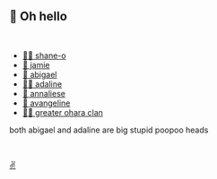 ## 👋 Oh hello

<br />

* [🧔‍♂️ shane-o](https://shane.oharaspace.com/)
* [👩 jamie](jamie/)
* [👱 abigael](abigael/)
* [👱‍♀️ adaline](adaline/)
* [👧 annaliese](annaliese/)
* [👧 avangeline](avangeline/)
* [👴👵 greater ohara clan](https://www.oharasteven.com/)


both abigael and adaline are big stupid poopoo heads

<br />

[✌️](https://github.com/zjaneo/oharaspace.com)